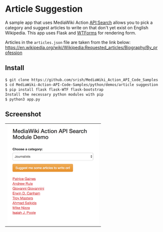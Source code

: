 # Article Suggestion
A sample app that uses MediaWiki Action [API:Search](https://www.mediawiki.org/wiki/API:Search) allows you to pick a category and suggest articles to write on that don't yet exist on English Wikipedia. This app uses Flask and [WTForms](https://wtforms.readthedocs.io/en/stable/) for rendering form.

Articles in the `articles.json` file are taken from the link below:
https://en.wikipedia.org/wiki/Wikipedia:Requested_articles/Biography/By_profession

Install
-------

```
$ git clone https://github.com/srish/MediaWiki_Action_API_Code_Samples
$ cd MediaWiki-Action-API-Code-Samples/python/demos/article suggestion
$ pip install flask flask-WTF flask-bootstrap
Install the necessary python modules with pip
$ python3 app.py
```

Screenshot
----------

<table><tr><td>
<img src="screenshot.png" width="300" style="border 5px solid black">
</td></tr></table>
